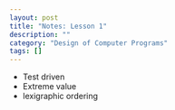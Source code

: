 ```yaml
---
layout: post
title: "Notes: Lesson 1"
description: ""
category: "Design of Computer Programs"
tags: []
---
```


- Test driven
- Extreme value
- lexigraphic ordering
